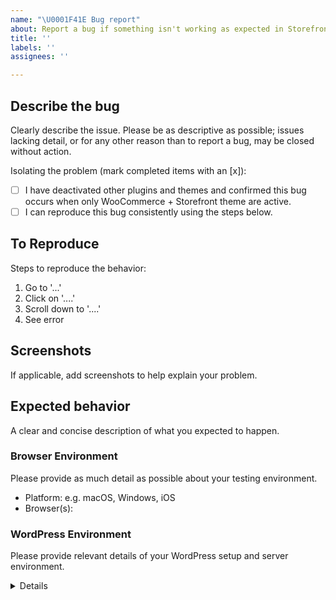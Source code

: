 ```yaml
---
name: "\U0001F41E Bug report"
about: Report a bug if something isn't working as expected in Storefront.
title: ''
labels: ''
assignees: ''

---
```


## Describe the bug
Clearly describe the issue. Please be as descriptive as possible; issues lacking detail, or for any other reason than to report a bug, may be closed without action.

Isolating the problem (mark completed items with an [x]):
- [ ] I have deactivated other plugins and themes and confirmed this bug occurs when only WooCommerce + Storefront theme are active.
- [ ] I can reproduce this bug consistently using the steps below.

## To Reproduce
Steps to reproduce the behavior:
1. Go to '...'
2. Click on '....'
3. Scroll down to '....'
4. See error

## Screenshots
If applicable, add screenshots to help explain your problem.

## Expected behavior
A clear and concise description of what you expected to happen.

### Browser Environment
Please provide as much detail as possible about your testing environment.

- Platform: e.g. macOS, Windows, iOS
- Browser(s):

### WordPress Environment
Please provide relevant details of your WordPress setup and server environment.

<details>
```
Copy and paste the system status report from WooCommerce > System Status in WordPress admin.
```
</details>


